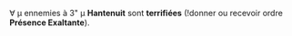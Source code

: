∀ μ ennemies à 3" μ __Hantenuit__ sont __terrifiées__ (!donner ou recevoir ordre __Présence Exaltante__).
